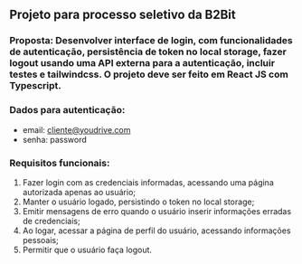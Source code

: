 ## Projeto para processo seletivo da B2Bit

### Proposta: Desenvolver interface de login, com funcionalidades de autenticação, persistência de token no local storage, fazer logout usando uma API externa para a autenticação, incluir testes e tailwindcss. O projeto deve ser feito em React JS com Typescript.

### Dados para autenticação:
- email: cliente@youdrive.com
- senha: password


### Requisitos funcionais:
1. Fazer login com as credenciais informadas, acessando uma página autorizada apenas ao usuário;
2. Manter o usuário logado, persistindo o token no local storage;
3. Emitir mensagens de erro quando o usuário inserir informações erradas de credenciais;
4. Ao logar, acessar a página de perfil do usuário, acessando informações pessoais;
5. Permitir que o usuário faça logout.